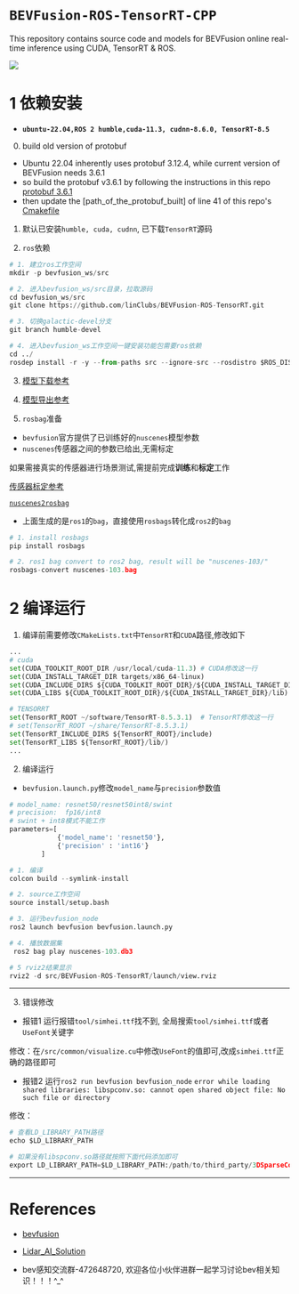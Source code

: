 # `BEVFusion-ROS-TensorRT-CPP`

This repository contains source code and models for BEVFusion online real-time inference using CUDA, TensorRT & ROS.

![](configs/cuda-bevfusion.gif)


# 1 依赖安装

+ **`ubuntu-22.04,ROS 2 humble,cuda-11.3, cudnn-8.6.0, TensorRT-8.5`**

0. build old version of protobuf
   
+ Ubuntu 22.04 inherently uses protobuf 3.12.4, while current version of BEVFusion needs 3.6.1
+ so build the protobuf v3.6.1 by following the instructions in this repo [protobuf 3.6.1](https://github.com/protocolbuffers/protobuf/tree/v3.6.1)
+ then update the [path_of_the_protobuf_built] of line 41 of this repo's [Cmakefile](https://github.com/thirdcat/BEVFusion-ROS-TensorRT/blob/humble-devel/CMakeLists.txt)

1. 默认已安装`humble, cuda, cudnn`, 已下载`TensorRT`源码

2. `ros`依赖

~~~python
# 1. 建立ros工作空间
mkdir -p bevfusion_ws/src

# 2. 进入bevfusion_ws/src目录，拉取源码
cd bevfusion_ws/src
git clone https://github.com/linClubs/BEVFusion-ROS-TensorRT.git 

# 3. 切换galactic-devel分支
git branch humble-devel

# 4. 进入bevfusion_ws工作空间一键安装功能包需要ros依赖
cd ../ 
rosdep install -r -y --from-paths src --ignore-src --rosdistro $ROS_DISTRO
~~~

3. [模型下载参考](https://github.com/linClubs/BEVFusion-ROS-TensorRT/blob/main/model/readme.md)

4. [模型导出参考](https://github.com/NVIDIA-AI-IOT/Lidar_AI_Solution/blob/master/CUDA-BEVFusion/qat/README.md)

5. `rosbag`准备

+ `bevfusion`官方提供了已训练好的`nuscenes`模型参数
+ `nuscenes`传感器之间的参数已给出,无需标定 

如果需接真实的传感器进行场景测试,需提前完成**训练**和**标定**工作

[传感器标定参考](https://github.com/linClubs/Calibration-Is-All-You-Need)


[`nuscenes2rosbag`](https://github.com/linClubs/nuscenes2rosbag)

+ 上面生成的是`ros1`的`bag`，直接使用`rosbags`转化成`ros2`的`bag`

~~~python
# 1. install rosbags
pip install rosbags

# 2. ros1 bag convert to ros2 bag, result will be "nuscenes-103/"
rosbags-convert nuscenes-103.bag
~~~



# 2 编译运行

1. 编译前需要修改`CMakeLists.txt`中`TensorRT`和`CUDA`路径,修改如下

~~~python
...
# cuda
set(CUDA_TOOLKIT_ROOT_DIR /usr/local/cuda-11.3) # CUDA修改这一行
set(CUDA_INSTALL_TARGET_DIR targets/x86_64-linux)
set(CUDA_INCLUDE_DIRS ${CUDA_TOOLKIT_ROOT_DIR}/${CUDA_INSTALL_TARGET_DIR}/include)
set(CUDA_LIBS ${CUDA_TOOLKIT_ROOT_DIR}/${CUDA_INSTALL_TARGET_DIR}/lib)

# TENSORRT
set(TensorRT_ROOT ~/software/TensorRT-8.5.3.1)  # TensorRT修改这一行
# set(TensorRT_ROOT ~/share/TensorRT-8.5.3.1)           
set(TensorRT_INCLUDE_DIRS ${TensorRT_ROOT}/include)
set(TensorRT_LIBS ${TensorRT_ROOT}/lib/)
...
~~~

2. 编译运行

+ `bevfusion.launch.py`修改`model_name`与`precision`参数值
~~~python
# model_name: resnet50/resnet50int8/swint
# precision:  fp16/int8
# swint + int8模式不能工作
parameters=[
			{'model_name': 'resnet50'},
			{'precision' : 'int16'}
		]
~~~

~~~python
# 1. 编译
colcon build --symlink-install

# 2. source工作空间
source install/setup.bash

# 3. 运行bevfusion_node
ros2 launch bevfusion bevfusion.launch.py

# 4. 播放数据集
 ros2 bag play nuscenes-103.db3

# 5 rviz2结果显示
rviz2 -d src/BEVFusion-ROS-TensorRT/launch/view.rviz
~~~

---

3. 错误修改
+ 报错1 运行报错`tool/simhei.ttf`找不到, 全局搜索`tool/simhei.ttf`或者`UseFont`关键字

修改：在`/src/common/visualize.cu`中修改`UseFont`的值即可,改成`simhei.ttf`正确的路径即可


+ 报错2 运行`ros2 run bevfusion bevfusion_node` 
`error while loading shared libraries: libspconv.so: cannot open shared object file: No such file or directory`

修改：
~~~python
# 查看LD_LIBRARY_PATH路径
echo $LD_LIBRARY_PATH

# 如果没有libspconv.so路径就按照下面代码添加即可
export LD_LIBRARY_PATH=$LD_LIBRARY_PATH:/path/to/third_party/3DSparseConvolution/libspconv/lib/x86_64
~~~

---

# References

+ [bevfusion](https://github.com/mit-han-lab/bevfusion)
+ [Lidar_AI_Solution](https://github.com/NVIDIA-AI-IOT/Lidar_AI_Solution)


+ bev感知交流群-472648720, 欢迎各位小伙伴进群一起学习讨论bev相关知识！！！^_^

